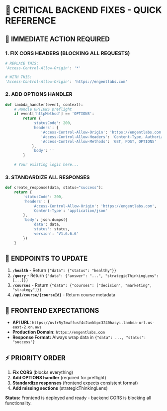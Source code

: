# 🚨 CRITICAL BACKEND FIXES - QUICK REFERENCE

## 🔴 IMMEDIATE ACTION REQUIRED

### **1. FIX CORS HEADERS (BLOCKING ALL REQUESTS)**
```python
# REPLACE THIS:
'Access-Control-Allow-Origin': '*'

# WITH THIS:
'Access-Control-Allow-Origin': 'https://engentlabs.com'
```

### **2. ADD OPTIONS HANDLER**
```python
def lambda_handler(event, context):
    # Handle OPTIONS preflight
    if event['httpMethod'] == 'OPTIONS':
        return {
            'statusCode': 200,
            'headers': {
                'Access-Control-Allow-Origin': 'https://engentlabs.com',
                'Access-Control-Allow-Headers': 'Content-Type, Authorization',
                'Access-Control-Allow-Methods': 'GET, POST, OPTIONS'
            },
            'body': ''
        }
    
    # Your existing logic here...
```

### **3. STANDARDIZE ALL RESPONSES**
```python
def create_response(data, status="success"):
    return {
        'statusCode': 200,
        'headers': {
            'Access-Control-Allow-Origin': 'https://engentlabs.com',
            'Content-Type': 'application/json'
        },
        'body': json.dumps({
            'data': data,
            'status': status,
            'version': 'V1.6.6.6'
        })
    }
```

## 📍 **ENDPOINTS TO UPDATE**

1. **`/health`** - Return `{"data": {"status": "healthy"}}`
2. **`/query`** - Return `{"data": {"answer": "...", "strategicThinkingLens": [...]}}`
3. **`/courses`** - Return `{"data": {"courses": ["decision", "marketing", "strategy"]}}`
4. **`/api/course/{courseId}`** - Return course metadata

## 🎯 **FRONTEND EXPECTATIONS**

- **API URL:** `https://uvfr5y7mwffusf4c2avkbpc3240hacyi.lambda-url.us-east-2.on.aws`
- **Production Domain:** `https://engentlabs.com`
- **Response Format:** Always wrap data in `{"data": ..., "status": "success"}`

## ⚡ **PRIORITY ORDER**

1. **Fix CORS** (blocks everything)
2. **Add OPTIONS handler** (required for preflight)
3. **Standardize responses** (frontend expects consistent format)
4. **Add missing sections** (strategicThinkingLens)

**Status:** Frontend is deployed and ready - backend CORS is blocking all functionality.


